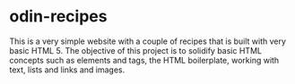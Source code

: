 # odin-recipes
This is a very simple website with a couple of recipes that is built with very basic HTML 5.
The objective of this project is to solidify basic HTML concepts such as elements and tags, the HTML boilerplate, working with text, lists and links and images. 